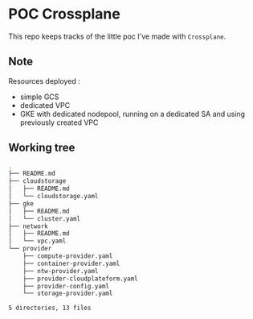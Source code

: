 # POC Crossplane

This repo keeps tracks of the little poc I've made with `Crossplane`.

## Note

Resources deployed :
* simple GCS
* dedicated VPC
* GKE with dedicated nodepool, running on a dedicated SA and using previously created VPC

## Working tree

```bash
.
├── README.md
├── cloudstorage
│   ├── README.md
│   └── cloudstorage.yaml
├── gke
│   ├── README.md
│   └── cluster.yaml
├── network
│   ├── README.md
│   └── vpc.yaml
└── provider
    ├── compute-provider.yaml
    ├── container-provider.yaml
    ├── ntw-provider.yaml
    ├── provider-cloudplateform.yaml
    ├── provider-config.yaml
    └── storage-provider.yaml

5 directories, 13 files

```

